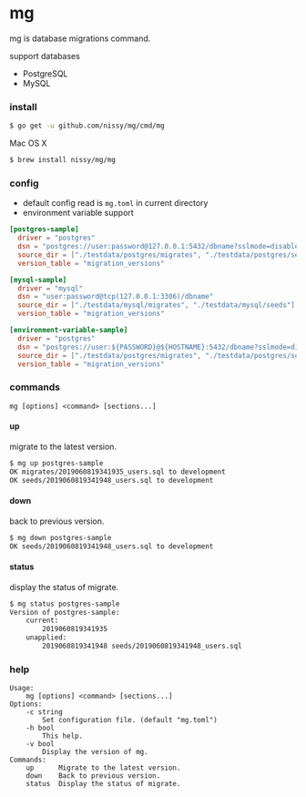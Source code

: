 # mg
mg is database migrations command.

support databases
- PostgreSQL
- MySQL


### install

```bash
$ go get -u github.com/nissy/mg/cmd/mg
```

Mac OS X
```bash
$ brew install nissy/mg/mg
```

### config

- default config read is `mg.toml` in current directory
- environment variable support

```toml
[postgres-sample]
  driver = "postgres"
  dsn = "postgres://user:password@127.0.0.1:5432/dbname?sslmode=disable"
  source_dir = ["./testdata/postgres/migrates", "./testdata/postgres/seeds"]
  version_table = "migration_versions"

[mysql-sample]
  driver = "mysql"
  dsn = "user:password@tcp(127.0.0.1:3306)/dbname"
  source_dir = ["./testdata/mysql/migrates", "./testdata/mysql/seeds"]
  version_table = "migration_versions"

[environment-variable-sample]
  driver = "postgres"
  dsn = "postgres://user:${PASSWORD}@${HOSTNAME}:5432/dbname?sslmode=disable"
  source_dir = ["./testdata/postgres/migrates", "./testdata/postgres/seeds"]
  version_table = "migration_versions"
```

### commands

 `mg [options] <command> [sections...]`

#### up

migrate to the latest version.

```bash
$ mg up postgres-sample
OK migrates/2019060819341935_users.sql to development
OK seeds/2019060819341948_users.sql to development
```

#### down

back to previous version.

```bash
$ mg down postgres-sample
OK seeds/2019060819341948_users.sql to development
```

#### status

display the status of migrate.

```bash
$ mg status postgres-sample
Version of postgres-sample:
    current:
        2019060819341935
    unapplied:
        2019060819341948 seeds/2019060819341948_users.sql
```

### help
```
Usage:
    mg [options] <command> [sections...]
Options:
    -c string
        Set configuration file. (default "mg.toml")
    -h bool
        This help.
    -v bool
        Display the version of mg.
Commands:
    up      Migrate to the latest version.
    down    Back to previous version.
    status  Display the status of migrate.
```
